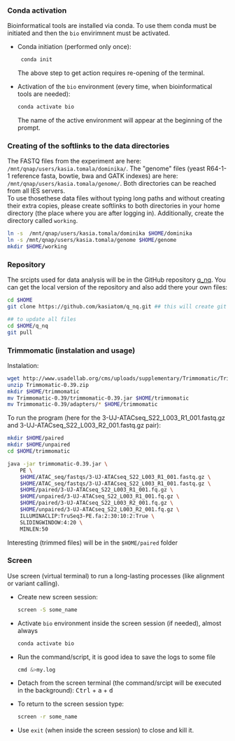 ### Conda activation  
Bioinformatical tools are installed via conda. To use them conda must be initiated and then the `bio` envirimnent must be activated.
 * Conda initiation (performed only once):  
   ```bash
    conda init
    ```
    The above step to get action requires re-opening of the terminal.  
       
 * Activation of the `bio` environment (every time, when bioinformatical tools are needed):  
    ```bash
    conda activate bio
    ```
    The name of the active environment will appear at the beginning of the prompt.  
  
  ### Creating of the softlinks to the data directories  
  The FASTQ files from the experiment are here: `/mnt/qnap/users/kasia.tomala/dominika/`.  The "genome" files (yeast R64-1-1 reference fasta, bowtie, bwa and GATK indexes) are here: `/mnt/qnap/users/kasia.tomala/genome/`. Both directories can be reached from all IES servers.   
  To use thosethese data files without typing long paths and without creating their extra copies, please create softlinks to both directories in your home directory (the place where you are after logging in). Additionally, create the directory called `working`.

  ```bash
  ln -s  /mnt/qnap/users/kasia.tomala/dominika $HOME/dominika
  ln -s /mnt/qnap/users/kasia.tomala/genome $HOME/genome
  mkdir $HOME/working  
  ```
  
  ### Repository  
  The srcipts used for data analysis will be in the GitHub repository [q_nq](#https://github.com/kasiatom/q_nq). 
  You can get the local version of the repository and also add there your own files:  
  ```bash
  cd $HOME
  git clone https://github.com/kasiatom/q_nq.git ## this will create git directory q_nq in your home directory

  ## to update all files
  cd $HOME/q_nq
  git pull
  ```

  ### Trimmomatic (instalation and usage)
  Instalation:  
  ```bash
  wget http://www.usadellab.org/cms/uploads/supplementary/Trimmomatic/Trimmomatic-0.39.zip
  unzip Trimmomatic-0.39.zip
  mkdir $HOME/trimmomatic
  mv Trimmomatic-0.39/trimmomatic-0.39.jar $HOME/trimmomatic
  mv Trimmomatic-0.39/adapters/* $HOME/trimmomatic
  ```
  To run the program (here for the 3-UJ-ATACseq_S22_L003_R1_001.fastq.gz and 3-UJ-ATACseq_S22_L003_R2_001.fastq.gz pair):  
  ```bash
  mkdir $HOME/paired
  mkdir $HOME/unpaired
  cd $HOME/trimmomatic

  java -jar trimmomatic-0.39.jar \
      PE \
      $HOME/ATAC_seq/fastqs/3-UJ-ATACseq_S22_L003_R1_001.fastq.gz \
      $HOME/ATAC_seq/fastqs/3-UJ-ATACseq_S22_L003_R1_001.fastq.gz \
      $HOME/paired/3-UJ-ATACseq_S22_L003_R1_001.fq.gz \
      $HOME/unpaired/3-UJ-ATACseq_S22_L003_R1_001.fq.gz \
      $HOME/paired/3-UJ-ATACseq_S22_L003_R2_001.fq.gz \
      $HOME/unpaired/3-UJ-ATACseq_S22_L003_R2_001.fq.gz \
      ILLUMINACLIP:TruSeq3-PE.fa:2:30:10:2:True \
      SLIDINGWINDOW:4:20 \
      MINLEN:50

 ```
 Interesting (trimmed files) will be in the `$HOME/paired` folder

### Screen 
Use screen (virtual terminal) to run a long-lasting processes (like alignment or variant calling).
 * Create new screen session:
   ```bash
   screen -S some_name
   ```
 * Activate `bio` environment inside the screen session (if needed), almost always
   ```bash
   conda activate bio
   ```
 * Run the command/script, it is good idea to save the logs to some file  
   ```bash     
   cmd &>my.log
   ```

  * Detach from the screen terminal (the command/srcipt will be executed in the background): <kbd>Ctrl</kbd> + <kbd>a</kbd> + <kbd>d</kbd>
  * To return to the screen session type:
    ```bash
    screen -r some_name
    ```
   * Use `exit` (when inside the screen session) to close and kill it.    